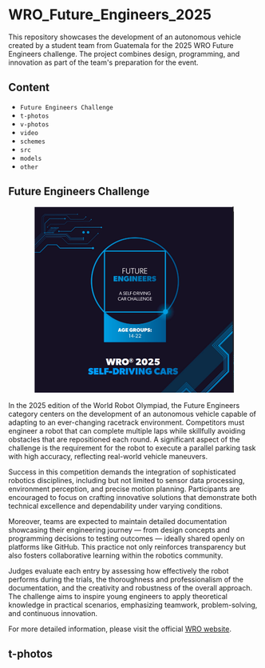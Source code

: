 # WRO_Future_Engineers_2025
This repository showcases the development of an autonomous vehicle created by a student team from Guatemala for the 2025 WRO Future Engineers challenge. The project combines design, programming, and innovation as part of the team's preparation for the event.
## Content
* `Future Engineers Challenge`
* `t-photos` 
* `v-photos` 
* `video` 
* `schemes` 
* `src` 
* `models` 
* `other`
  
## Future Engineers Challenge <a class="anchor" id="challenge"></a>
<p align="center">
  <img src="Others/Future_Engineers.png" alt="Future Engineers" width="400"/>
</p>
In the 2025 edition of the World Robot Olympiad, the Future Engineers category centers on the development of an autonomous vehicle capable of adapting to an ever-changing racetrack environment. Competitors must engineer a robot that can complete multiple laps while skillfully avoiding obstacles that are repositioned each round. A significant aspect of the challenge is the requirement for the robot to execute a parallel parking task with high accuracy, reflecting real-world vehicle maneuvers.

Success in this competition demands the integration of sophisticated robotics disciplines, including but not limited to sensor data processing, environment perception, and precise motion planning. Participants are encouraged to focus on crafting innovative solutions that demonstrate both technical excellence and dependability under varying conditions.

Moreover, teams are expected to maintain detailed documentation showcasing their engineering journey — from design concepts and programming decisions to testing outcomes — ideally shared openly on platforms like GitHub. This practice not only reinforces transparency but also fosters collaborative learning within the robotics community.

Judges evaluate each entry by assessing how effectively the robot performs during the trials, the thoroughness and professionalism of the documentation, and the creativity and robustness of the overall approach. The challenge aims to inspire young engineers to apply theoretical knowledge in practical scenarios, emphasizing teamwork, problem-solving, and continuous innovation.

For more detailed information, please visit the official [WRO website](https://wro-association.org/).

## t-photos
